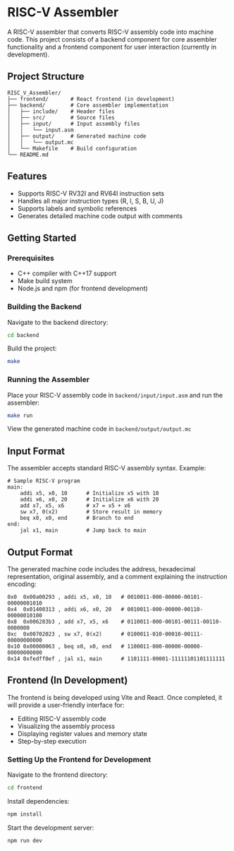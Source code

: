 # RISC-V Assembler

A RISC-V assembler that converts RISC-V assembly code into machine code. This project consists of a backend component for core assembler functionality and a frontend component for user interaction (currently in development).

## Project Structure
```
RISC_V_Assembler/
├── frontend/       # React frontend (in development)
├── backend/        # Core assembler implementation
│   ├── include/    # Header files
│   ├── src/        # Source files
│   ├── input/      # Input assembly files
│   │   └── input.asm
│   ├── output/     # Generated machine code
│   │   └── output.mc
│   └── Makefile    # Build configuration
└── README.md
```

## Features
- Supports RISC-V RV32I and RV64I instruction sets
- Handles all major instruction types (R, I, S, B, U, J)
- Supports labels and symbolic references
- Generates detailed machine code output with comments

## Getting Started

### Prerequisites
- C++ compiler with C++17 support
- Make build system
- Node.js and npm (for frontend development)

### Building the Backend
Navigate to the backend directory:
```sh
cd backend
```
Build the project:
```sh
make
```

### Running the Assembler
Place your RISC-V assembly code in `backend/input/input.asm` and run the assembler:
```sh
make run
```
View the generated machine code in `backend/output/output.mc`

## Input Format
The assembler accepts standard RISC-V assembly syntax. Example:
```assembly
# Sample RISC-V program
main:
    addi x5, x0, 10      # Initialize x5 with 10
    addi x6, x0, 20      # Initialize x6 with 20
    add x7, x5, x6       # x7 = x5 + x6
    sw x7, 0(x2)         # Store result in memory
    beq x0, x0, end      # Branch to end
end:
    jal x1, main         # Jump back to main
```

## Output Format
The generated machine code includes the address, hexadecimal representation, original assembly, and a comment explaining the instruction encoding:
```
0x0  0x00a00293 , addi x5, x0, 10   # 0010011-000-00000-00101-00000001010
0x4  0x01400313 , addi x6, x0, 20   # 0010011-000-00000-00110-00000010100
0x8  0x006283b3 , add x7, x5, x6    # 0110011-000-00101-00111-00110-0000000
0xc  0x00702023 , sw x7, 0(x2)      # 0100011-010-00010-00111-00000000000
0x10 0x00000063 , beq x0, x0, end   # 1100011-000-00000-00000-00000000000
0x14 0xfedff0ef , jal x1, main      # 1101111-00001-11111101101111111
```

## Frontend (In Development)
The frontend is being developed using Vite and React. Once completed, it will provide a user-friendly interface for:
- Editing RISC-V assembly code
- Visualizing the assembly process
- Displaying register values and memory state
- Step-by-step execution

### Setting Up the Frontend for Development
Navigate to the frontend directory:
```sh
cd frontend
```
Install dependencies:
```sh
npm install
```
Start the development server:
```sh
npm run dev
```

